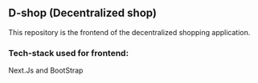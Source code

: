 ## D-shop (Decentralized shop)

This repository is the frontend of the decentralized shopping application.

### Tech-stack used for frontend:
Next.Js and BootStrap